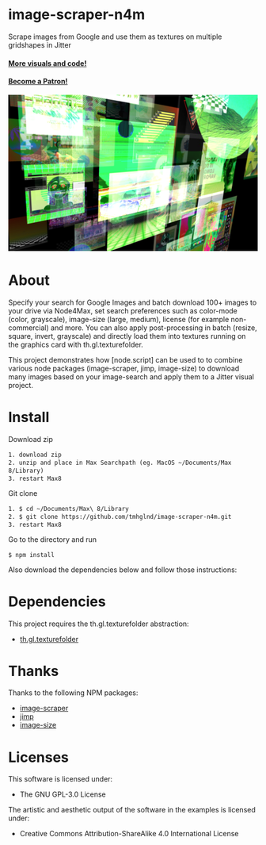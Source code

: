 # image-scraper-n4m

Scrape images from Google and use them as textures on multiple gridshapes in Jitter

#### [More visuals and code!](http://gumroad.com/tmhglnd)

#### [Become a Patron!](https://www.patreon.com/bePatron?u=9649817)

![Screenshot of visual result](./media/screenshot.png)

# About

Specify your search for Google Images and batch download 100+ images to your drive via Node4Max, set search preferences such as color-mode (color, grayscale), image-size (large, medium), license (for example non-commercial) and more. You can also apply post-processing in batch (resize, square, invert, grayscale) and directly load them into textures running on the graphics card with th.gl.texturefolder. 

This project demonstrates how [node.script] can be used to to combine various node packages (image-scraper, jimp, image-size) to download many images based on your image-search and apply them to a Jitter visual project.
# Install 

Download zip
```
1. download zip
2. unzip and place in Max Searchpath (eg. MacOS ~/Documents/Max 8/Library)
3. restart Max8
```
Git clone
```
1. $ cd ~/Documents/Max\ 8/Library
2. $ git clone https://github.com/tmhglnd/image-scraper-n4m.git
3. restart Max8
```

Go to the directory and run
```
$ npm install
```

Also download the dependencies below and follow those instructions:

# Dependencies

This project requires the th.gl.texturefolder abstraction:

- [th.gl.texturefolder](https://github.com/tmhglnd/th.gl.texturefolder)

# Thanks

Thanks to the following NPM packages:

- [image-scraper](https://www.npmjs.com/package/image-scraper)
- [jimp](https://www.npmjs.com/package/jimp)
- [image-size](https://www.npmjs.com/package/image-size)

# Licenses

This software is licensed under:

- The GNU GPL-3.0 License

The artistic and aesthetic output of the software in the examples is licensed under:

- Creative Commons Attribution-ShareAlike 4.0 International License 